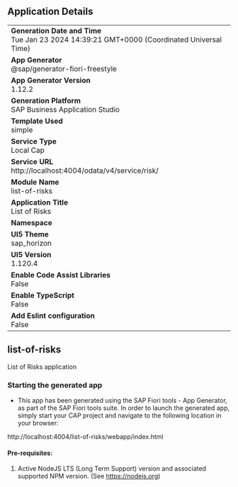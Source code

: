 ## Application Details
|               |
| ------------- |
|**Generation Date and Time**<br>Tue Jan 23 2024 14:39:21 GMT+0000 (Coordinated Universal Time)|
|**App Generator**<br>@sap/generator-fiori-freestyle|
|**App Generator Version**<br>1.12.2|
|**Generation Platform**<br>SAP Business Application Studio|
|**Template Used**<br>simple|
|**Service Type**<br>Local Cap|
|**Service URL**<br>http://localhost:4004/odata/v4/service/risk/
|**Module Name**<br>list-of-risks|
|**Application Title**<br>List of Risks|
|**Namespace**<br>|
|**UI5 Theme**<br>sap_horizon|
|**UI5 Version**<br>1.120.4|
|**Enable Code Assist Libraries**<br>False|
|**Enable TypeScript**<br>False|
|**Add Eslint configuration**<br>False|

## list-of-risks

List of Risks application

### Starting the generated app

-   This app has been generated using the SAP Fiori tools - App Generator, as part of the SAP Fiori tools suite.  In order to launch the generated app, simply start your CAP project and navigate to the following location in your browser:

http://localhost:4004/list-of-risks/webapp/index.html

#### Pre-requisites:

1. Active NodeJS LTS (Long Term Support) version and associated supported NPM version.  (See https://nodejs.org)


